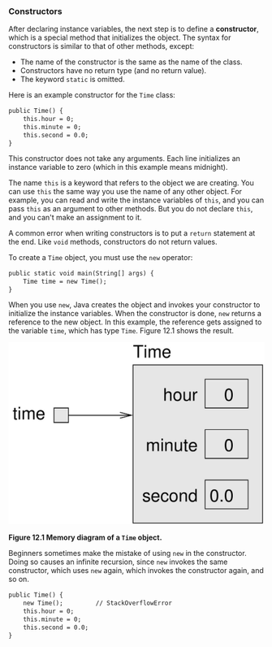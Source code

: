###  Constructors



After declaring instance variables, the next step is to define a **constructor**, which is a special method that initializes the object.
The syntax for constructors is similar to that of other methods, except:




*  The name of the constructor is the same as the name of the class.
*  Constructors have no return type (and no return value).
*  The keyword `static` is omitted.


Here is an example constructor for the `Time` class:

```code
public Time() {
    this.hour = 0;
    this.minute = 0;
    this.second = 0.0;
}
```

This constructor does not take any arguments.
Each line initializes an instance variable to zero (which in this example means midnight).


The name `this` is a keyword that refers to the object we are creating.
You can use `this` the same way you use the name of any other object.
For example, you can read and write the instance variables of `this`, and you can pass `this` as an argument to other methods.
But you do not declare `this`, and you can't make an assignment to it.

A common error when writing constructors is to put a `return` statement at the end.
Like `void` methods, constructors do not return values.

To create a `Time` object, you must use the `new` operator:

```code
public static void main(String[] args) {
    Time time = new Time();
}
```


When you use `new`, Java creates the object and invokes your constructor to initialize the instance variables.
When the constructor is done, `new` returns a reference to the new object.
In this example, the reference gets assigned to the variable `time`, which has type `Time`.
Figure 12.1 shows the result.


![Figure 12.1 Memory diagram of a `Time` object.](figs/time.jpg)

**Figure 12.1 Memory diagram of a `Time` object.**


Beginners sometimes make the mistake of using `new` in the constructor.
Doing so causes an infinite recursion, since `new` invokes the same constructor, which uses `new` again, which invokes the constructor again, and so on.

```code
public Time() {
    new Time();         // StackOverflowError
    this.hour = 0;
    this.minute = 0;
    this.second = 0.0;
}
```